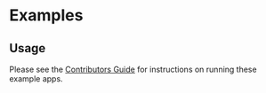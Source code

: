 # Examples

## Usage

Please see the [Contributors Guide](https://reactnavigation.org/docs/guides/contributors#Run-the-Example-App) for instructions on running these example apps.
